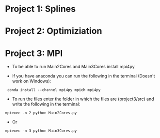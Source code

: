# Project 1: Splines
# Project 2: Optimiziation
# Project 3: MPI

* To be able to run Main2Cores and Main3Cores install mpi4py

* If you have anaconda you can run the following in the terminal (Doesn't work on Windows):

```
 conda install --channel mpi4py mpich mpi4py
 ```

*  To run the files enter the folder in which the files are (project3/src) and write the following in the terminal:

```
mpiexec -n 2 python Main2Cores.py

```

* Or

```
mpiexec -n 3 python Main3Cores.py

```
